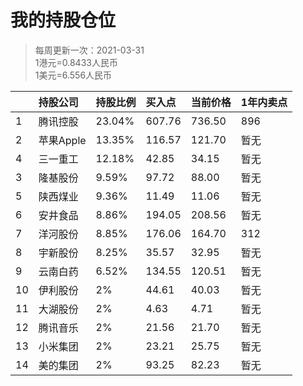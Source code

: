 # 我的持股仓位
>每周更新一次：2021-03-31  
>1港元=0.8433人民币  
>1美元=6.556人民币  

|| 持股公司 | 持股比例 | 买入点 | 当前价格 | 1年内卖点 |
|:-| :--- | :--- |:--- |:--- |:--- |
|1| 腾讯控股 | 23.04% | 607.76 | 736.50 | 896 |
|2| 苹果Apple | 13.35% | 116.57 | 121.70 | 暂无 |
|4| 三一重工 | 12.18% | 42.85 | 34.15 | 暂无 |
|3| 隆基股份 | 9.59% | 97.72 | 88.00 | 暂无 |
|5| 陕西煤业 | 9.36% | 11.49 | 11.06 | 暂无 |
|6| 安井食品 | 8.86% | 194.05 | 208.56| 暂无 |
|7| 洋河股份 | 8.85% | 176.06 | 164.70 | 312 |
|8| 宇新股份 | 8.25% | 35.57 | 32.95 | 暂无 |
|9| 云南白药 | 6.52% | 134.55 | 120.51 | 暂无 |
|10| 伊利股份 | 2% | 44.61 | 40.03 | 暂无 |
|11| 大湖股份 | 2% | 4.63 | 4.71 | 暂无 |
|12| 腾讯音乐 | 2% | 21.56 | 21.70 | 暂无 |
|13| 小米集团 | 2% | 23.21 | 25.75 | 暂无 |
|14| 美的集团 | 2% | 93.25 | 82.23 | 暂无 |
